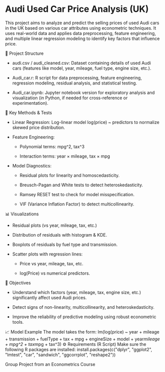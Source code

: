 # Audi Used Car Price Analysis (UK)
This project aims to analyze and predict the selling prices of used Audi cars in the UK based on various car attributes using econometric techniques. It uses real-world data and applies data preprocessing, feature engineering, and multiple linear regression modeling to identify key factors that influence price.

📂 Project Structure
- audi.csv / audi_cleaned.csv: Dataset containing details of used Audi cars (features like model, year, mileage, fuel type, engine size, etc.).

- Audi_car.r: R script for data preprocessing, feature engineering, regression modeling, residual analysis, and statistical testing.

- Audi_car.ipynb: Jupyter notebook version for exploratory analysis and visualization (in Python, if needed for cross-reference or experimentation).

🧪 Key Methods & Tests
- Linear Regression: Log-linear model log(price) ~ predictors to normalize skewed price distribution.

- Feature Engineering:

    + Polynomial terms: mpg^2, tax^3

    + Interaction terms: year × mileage, tax × mpg

- Model Diagnostics:

    + Residual plots for linearity and homoscedasticity.

    + Breusch-Pagan and White tests to detect heteroskedasticity.

    + Ramsey RESET test to check for model misspecification.

    + VIF (Variance Inflation Factor) to detect multicollinearity.

📊 Visualizations
- Residual plots (vs year, mileage, tax, etc.)

- Distribution of residuals with histogram & KDE.

- Boxplots of residuals by fuel type and transmission.

- Scatter plots with regression lines:

    + Price vs year, mileage, tax, etc.

    + log(Price) vs numerical predictors.

📌 Objectives
- Understand which factors (year, mileage, tax, engine size, etc.) significantly affect used Audi prices.

- Detect signs of non-linearity, multicollinearity, and heteroskedasticity.

- Improve the reliability of predictive modeling using robust econometric tools.

📈 Model Example
The model takes the form:
lm(log(price) ~ year + mileage + transmission + fuelType +
    tax + mpg + engineSize + model +
    year*mileage + mpg^2 + tax*mpg + tax^3)
⚙️ Requirements (R Script)
Make sure the following R packages are installed:
install.packages(c("dplyr", "ggplot2", "lmtest", "car", "sandwich", "ggcorrplot", "reshape2"))

Group Project from an Econometrics Course
